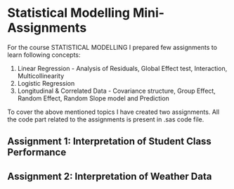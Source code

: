 # Statistical Modelling Mini-Assignments
For the course STATISTICAL MODELLING I prepared few assignments to learn following concepts:
1. Linear Regression - Analysis of Residuals, Global Effect test, Interaction, Multicollinearity
2. Logistic Regression
3. Longitudinal & Correlated Data - Covariance structure, Group Effect, Random Effect, Random Slope model and Prediction

To cover the above mentioned topics I have created two assignments. All the code part related to the assignments is present in .sas code file.

## Assignment 1: Interpretation of Student Class Performance

## Assignment 2: Interpretation of Weather Data
